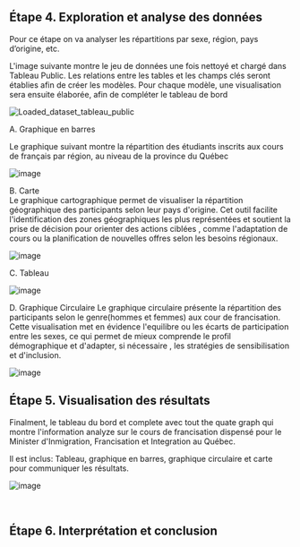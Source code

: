 ## Étape 4. Exploration et analyse des données <br>

Pour ce étape on va analyser les répartitions par sexe, région, pays d’origine, etc.<br>

L'image suivante montre le jeu de données une fois nettoyé et chargé dans Tableau Public. Les relations entre les tables et les champs clés seront établies afin de créer les modèles. Pour chaque modèle, une visualisation sera ensuite élaborée, afin de compléter le tableau de bord


![Loaded_dataset_tableau_public](https://github.com/user-attachments/assets/1fec7190-340d-4271-96e7-cccadaf6b17a)





A. Graphique en barres

Le graphique suivant montre la répartition des étudiants inscrits aux cours de français par région, au niveau de la province du Québec

![image](https://github.com/user-attachments/assets/ff71567f-2160-4e74-b2f3-245d12377fef)


B. Carte <br>
Le graphique cartographique permet de visualiser la répartition géographique des participants selon leur pays d'origine. Cet outil facilite l'identification des zones géographiques les plus représentées et soutient la prise de décision pour orienter des actions ciblées , comme l'adaptation de cours ou la planification de nouvelles offres selon les besoins régionaux. 



![image](https://github.com/user-attachments/assets/e48ca318-0110-42c4-b4ef-2f7d1f71e091)







C. Tableau


![image](https://github.com/user-attachments/assets/6b6d4b10-2b44-4d05-9fc3-f682527501c1)







D. Graphique Circulaire
Le graphique circulaire présente la répartition des participants selon le genre(hommes et femmes) aux cour de francisation. Cette visualisation met en évidence l'equilibre ou les écarts de participation entre les sexes, ce qui permet de mieux comprende le profil démographique et d'adapter, si nécessaire , les stratégies de sensibilisation et d'inclusion. 


![image](https://github.com/user-attachments/assets/a58c8139-157e-41ae-937e-ae65cdf2e448)
















## Étape 5. Visualisation des résultats<br>

Finalment, le tableau du bord et complete avec tout the quate graph qui montre l'information analyze sur le cours de francisation dispensé pour le Minister d'Inmigration, Francisation et Integration au Québec.

 Il est inclus: Tableau, graphique en barres, graphique circulaire et carte pour communiquer les résultats.<br>
 

![image](https://github.com/user-attachments/assets/a358091b-a96f-4130-84ec-e8c6738eaa7a)


<br>



## Étape 6. Interprétation et conclusion <br>






